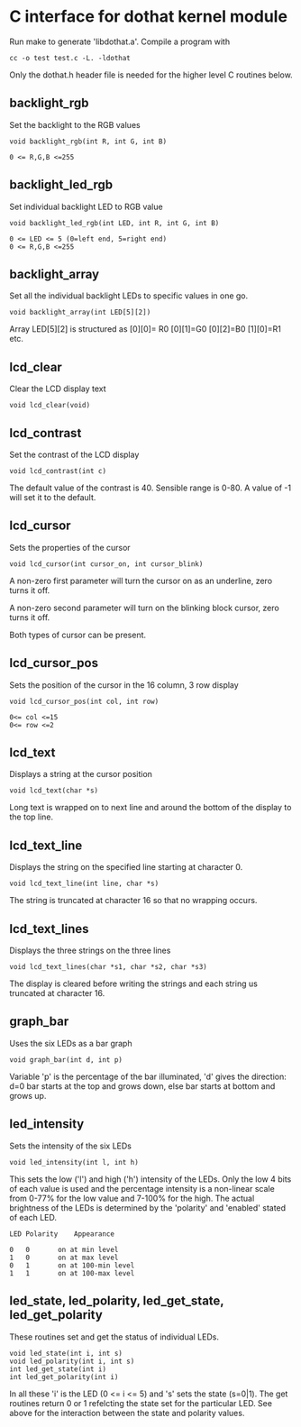 # C interface for dothat kernel module

Run make to generate 'libdothat.a'.  Compile a program with 

	cc -o test test.c -L. -ldothat

Only the dothat.h header file is needed for the higher level C routines below.


## backlight_rgb

Set the backlight to the RGB values

	void backlight_rgb(int R, int G, int B)

	0 <= R,G,B <=255

## backlight_led_rgb

Set individual backlight LED to RGB value

	void backlight_led_rgb(int LED, int R, int G, int B)

	0 <= LED <= 5 (0=left end, 5=right end)
	0 <= R,G,B <=255

## backlight_array

Set all the individual backlight LEDs to specific values in one go.

	void backlight_array(int LED[5][2])

Array LED[5][2] is structured as [0][0]= R0 [0][1]=G0 [0][2]=B0 [1][0]=R1 etc.

## lcd_clear

Clear the LCD display text

	void lcd_clear(void)

## lcd_contrast

Set the contrast of the LCD display

	void lcd_contrast(int c)

The default value of the contrast is 40. Sensible range is 0-80.  A value of -1 will set it to the default.

## lcd_cursor

Sets the properties of the cursor 

	void lcd_cursor(int cursor_on, int cursor_blink)

A non-zero first parameter will turn the cursor on as an underline, zero turns it off.

A non-zero second parameter will turn on the blinking block cursor, zero turns it off.

Both types of cursor can be present.

## lcd_cursor_pos

Sets the position of the cursor in the 16 column, 3 row display

	void lcd_cursor_pos(int col, int row)

	0<= col <=15
	0<= row <=2

## lcd_text

Displays a string at the cursor position

	void lcd_text(char *s)

Long text is wrapped on to next line and around the bottom of the display to the top line.

## lcd_text_line

Displays the string on the specified line starting at character 0.

	void lcd_text_line(int line, char *s)

The string is truncated at character 16 so that no wrapping occurs.

## lcd_text_lines

Displays the three strings on the three  lines

	void lcd_text_lines(char *s1, char *s2, char *s3)

The display is cleared before writing the strings and each string us 
truncated at character 16.

## graph_bar

Uses the six LEDs as a bar graph

	void graph_bar(int d, int p)

Variable 'p' is the percentage of the bar illuminated, 'd' gives the 
direction: d=0 bar starts at the top and grows down, else bar starts
at bottom and grows up.

## led_intensity

Sets the intensity of the six LEDs

	void led_intensity(int l, int h)

This sets the low ('l') and high ('h') intensity of the LEDs. Only the
low 4 bits of each value is used and the percentage intensity is a 
non-linear scale from 0-77% for the low value and 7-100% for the high.
The actual brightness of the LEDs is determined by the 'polarity' and 
'enabled' stated of each LED. 

	LED	Polarity	Appearance

	0	0		on at min level
	1	0		on at max level
	0	1		on at 100-min level
	1	1		on at 100-max level

## led_state, led_polarity, led_get_state, led_get_polarity

These routines set and get the status of individual LEDs.

	void led_state(int i, int s)
	void led_polarity(int i, int s)
	int led_get_state(int i)
	int led_get_polarity(int i)

In all these 'i' is the LED (0 <= i <= 5) and 's' sets the state (s=0|1).
The get routines return 0 or 1 refelcting the state set for the particular
LED. See above for the interaction between the state and polarity values.



